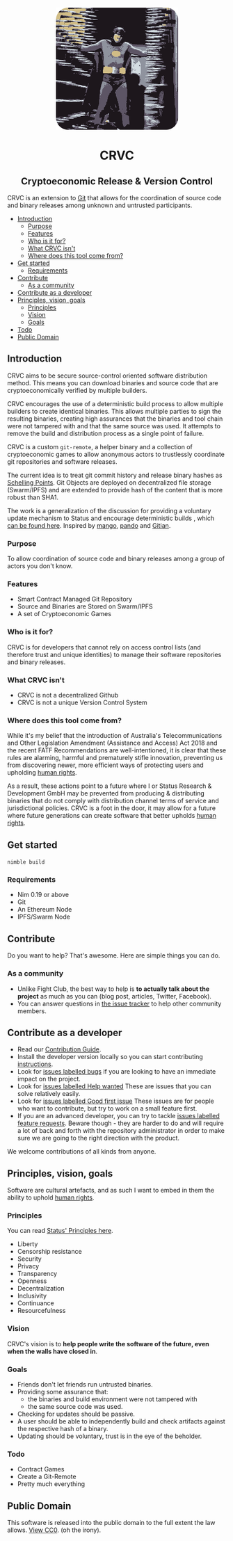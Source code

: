 <p align="center"><img src="https://raw.githubusercontent.com/status-im/crvc/master/docs/crvc.png"></p>
<h1 align="center">CRVC</h1>
<h2 align="center"> Cryptoeconomic Release & Version Control</h1>

CRVC is an extension to [Git](https://git-scm.com) that allows for the coordination of source code and binary releases among unknown and untrusted participants.

* [Introduction](#introduction)
  * [Purpose](#purpose)
  * [Features](#features)
  * [Who is it for?](#who-is-it-for)
  * [What CRVC isn't](#what-crvc-isnt)
  * [Where does this tool come from?](#where-does-this-tool-come-from)
* [Get started](#get-started)
  * [Requirements](#requirements)
* [Contribute](#contribute)
  * [As a community](#as-a-community)
* [Contribute as a developer](#contribute-as-a-developer)
* [Principles, vision, goals](#principles-vision-goals)
  * [Principles](#principles)
  * [Vision](#vision)
  * [Goals](#goals)
* [Todo](#todo)
* [Public Domain](#public-domain)

## Introduction

CRVC aims to be secure source-control oriented software distribution method. This means you can download binaries and source code that are cryptoeconomically verified by multiple builders.

CRVC encourages the use of a deterministic build process to allow multiple builders to create identical binaries. This allows multiple parties to sign the resulting binaries, creating high assurances that the binaries and tool chain were not tampered with and that the same source was used. It attempts to remove the build and distribution process as a single point of failure.

CRVC is a custom `git-remote`, a helper binary and a collection of cryptoeconomic games to allow anonymous actors to trustlessly coordinate git repositories and software releases.

The current idea is to treat git commit history and release binary hashes as [Schelling Points](https://en.wikipedia.org/wiki/Focal_point_(game_theory)).
Git Objects are deployed on decentralized file storage (Swarm/IPFS) and are extended to provide hash of the content that is more robust than SHA1.

The work is a generalization of the discussion for providing a voluntary update mechanism to Status and encourage deterministic builds , which [can be found here](https://discuss.status.im/t/self-updating-status/964).
Inspired by [mango](https://github.com/axic/mango), [pando](https://github.com/pandonetwork/pando) and [Gitian](https://gitian.org).

### Purpose

To allow coordination of source code and binary releases among a group of actors you don't know. 

### Features

- Smart Contract Managed Git Repository
- Source and Binaries are Stored on Swarm/IPFS
- A set of Cryptoeconomic Games

### Who is it for?

CRVC is for developers that cannot rely on access control lists (and therefore trust and unique identities) to manage their software repositories and binary releases.

### What CRVC isn't

 * CRVC is not a decentralized Github
 * CRVC is not a unique Version Control System

### Where does this tool come from?

While it's my belief that the introduction of Australia's Telecommunications and Other Legislation Amendment (Assistance and Access) Act 2018 and the recent FATF Recommendations are well-intentioned, it is clear that these rules are alarming, harmful and prematurely stifle innovation, preventing us from discovering newer, more efficient ways of protecting users and upholding [human rights](http://www.un.org/en/universal-declaration-human-rights/).

As a result, these actions point to a future where I or Status Research & Development GmbH may be prevented from producing & distributing binaries that do not comply with distribution channel terms of service and jurisdictional policies. CRVC is a foot in the door, it may allow for a future where future generations can create software that better upholds [human rights](http://www.un.org/en/universal-declaration-human-rights/).

## Get started

`nimble build`

### Requirements

- Nim 0.19 or above
- Git
- An Ethereum Node
- IPFS/Swarm Node

## Contribute

Do you want to help? That's awesome. Here are simple things you can do.

### As a community

* Unlike Fight Club, the best way to help is **to actually talk about the project** as much as you can (blog post, articles, Twitter, Facebook).
* You can answer questions in [the issue tracker](https://github.com/status-im/crvc/issues) to help other community members.

## Contribute as a developer

* Read our [Contribution Guide](/CONTRIBUTING.md).
* Install the developer version locally so you can start contributing [instructions](/docs/contribute/index.md).
* Look for [issues labelled bugs](https://github.com/status-im/crvc/issues?q=is%3Aopen+is%3Aissue+label%3Abug) if you are looking to have an immediate impact on the project.
* Look for [issues labelled Help wanted](https://github.com/status-im/crvc/issues?q=is%3Aissue+is%3Aopen+label%3A%22help+wanted%22) These are issues that you can solve relatively easily.
* Look for [issues labelled Good first issue](https://github.com/status-im/crvc/labels/good%20first%20issue) These issues are for people who want to contribute, but try to work on a small feature first.
* If you are an advanced developer, you can try to tackle [issues labelled feature requests](https://github.com/status-im/crvc/issues?q=is%3Aopen+is%3Aissue+label%3A%22feature+request%22). Beware though - they are harder to do and will require a lot of back and forth with the repository administrator in order to make sure we are going to the right direction with the product.

We welcome contributions of all kinds from anyone.

## Principles, vision, goals

Software are cultural artefacts, and as such I want to embed in them the ability to uphold [human rights](http://www.un.org/en/universal-declaration-human-rights/).

### Principles

You can read [Status' Principles here](https://our.status.im/our-principles/).

* Liberty
* Censorship resistance
* Security
* Privacy
* Transparency
* Openness
* Decentralization
* Inclusivity
* Continuance
* Resourcefulness

### Vision

CRVC's vision is to **help people write the software of the future, even when the walls have closed in**.

### Goals

- Friends don't let friends run untrusted binaries.
- Providing some assurance that:
    + the binaries and build environment were not tampered with
    + the same source code was used.
- Checking for updates should be passive.
- A user should be able to independently build and check artifacts against the respective hash of a binary.
- Updating should be voluntary, trust is in the eye of the beholder.

### Todo
- Contract Games
- Create a Git-Remote
- Pretty much everything

## Public Domain

This software is released into the public domain to the full extent the law allows. [View CC0](/LICENSE.md).
(oh the irony).